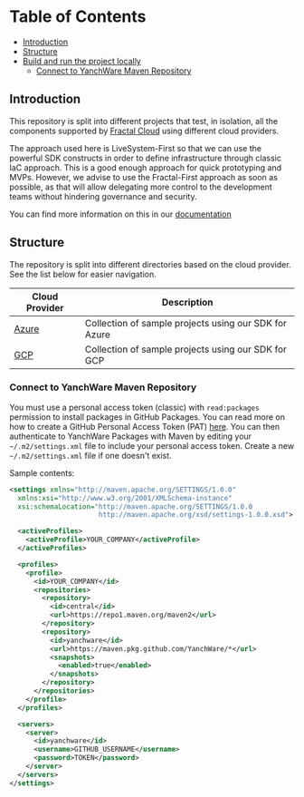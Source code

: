 # Table of Contents
- [Introduction](#introduction)
- [Structure](#structure)
- [Build and run the project locally](#build-and-run-the-project-locally)
  * [Connect to YanchWare Maven Repository](#connect-to-yanchware-maven-repository)

## Introduction

This repository is split into different projects that test, in isolation, all the components supported by [Fractal Cloud](https://fractal.cloud/) using different cloud providers. 

The approach used here is LiveSystem-First so that we can use the powerful SDK constructs in order to define infrastructure through classic IaC approach.
This is a good enough approach for quick prototyping and MVPs.
However, we advise to use the Fractal-First approach as soon as possible, as that will allow delegating more control to the development teams without hindering governance and security.

You can find more information on this in our [documentation](https://fractal.cloud/docs)

## Structure

The repository is split into different directories based on the cloud provider. See the list below for easier navigation.

| Cloud Provider        	 | Description                                             |
|-------------------------|---------------------------------------------------------|
| [ Azure ](./azure/) 	   | Collection of sample projects using our SDK for Azure 	 |
| [ GCP   ](./gcp/) 	     | Collection of sample projects using our SDK for GCP   	 |

### Connect to YanchWare Maven Repository

You must use a personal access token (classic) with `read:packages` permission to install packages in GitHub Packages.
You can read more on how to create a GitHub Personal Access Token (PAT) [here](https://docs.github.com/en/authentication/keeping-your-account-and-data-secure/managing-your-personal-access-tokens).
You can then authenticate to YanchWare Packages with Maven by editing your `~/.m2/settings.xml` file to include your personal access token. Create a new `~/.m2/settings.xml` file if one doesn't exist.

Sample contents:

```xml
<settings xmlns="http://maven.apache.org/SETTINGS/1.0.0"
  xmlns:xsi="http://www.w3.org/2001/XMLSchema-instance"
  xsi:schemaLocation="http://maven.apache.org/SETTINGS/1.0.0
                      http://maven.apache.org/xsd/settings-1.0.0.xsd">

  <activeProfiles>
    <activeProfile>YOUR_COMPANY</activeProfile>
  </activeProfiles>

  <profiles>
    <profile>
      <id>YOUR_COMPANY</id>
      <repositories>
        <repository>
          <id>central</id>
          <url>https://repo1.maven.org/maven2</url>
        </repository>
        <repository>
          <id>yanchware</id>
          <url>https://maven.pkg.github.com/YanchWare/*</url>
          <snapshots>
            <enabled>true</enabled>
          </snapshots>
        </repository>
      </repositories>
    </profile>
  </profiles>

  <servers>
    <server>
      <id>yanchware</id>
      <username>GITHUB_USERNAME</username>
      <password>TOKEN</password>
    </server>
  </servers>
</settings>
```